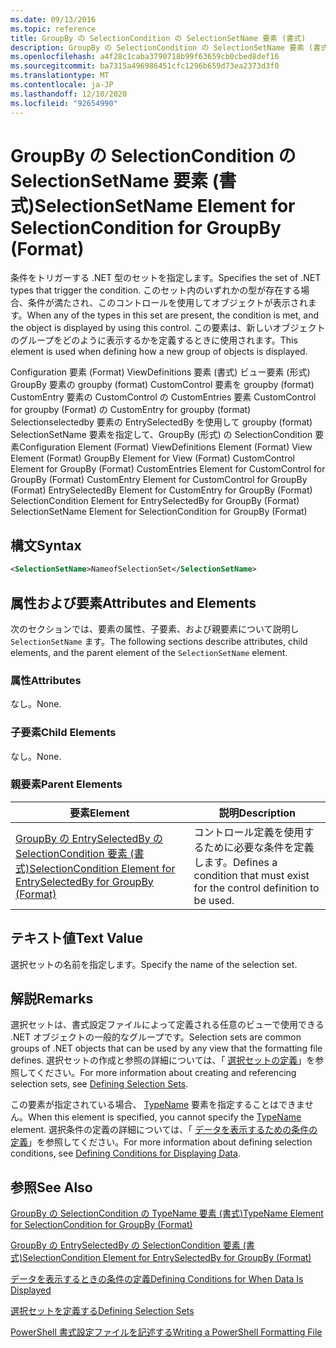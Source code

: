 ```yaml
---
ms.date: 09/13/2016
ms.topic: reference
title: GroupBy の SelectionCondition の SelectionSetName 要素 (書式)
description: GroupBy の SelectionCondition の SelectionSetName 要素 (書式)
ms.openlocfilehash: a4f28c1caba3790718b99f63659cb0cbed8def16
ms.sourcegitcommit: ba7315a496986451cfc1296b659d73ea2373d3f0
ms.translationtype: MT
ms.contentlocale: ja-JP
ms.lasthandoff: 12/10/2020
ms.locfileid: "92654990"
---
```

# <a name="selectionsetname-element-for-selectioncondition-for-groupby-format"></a><span data-ttu-id="2dba3-103">GroupBy の SelectionCondition の SelectionSetName 要素 (書式)</span><span class="sxs-lookup"><span data-stu-id="2dba3-103">SelectionSetName Element for SelectionCondition for GroupBy (Format)</span></span>

<span data-ttu-id="2dba3-104">条件をトリガーする .NET 型のセットを指定します。</span><span class="sxs-lookup"><span data-stu-id="2dba3-104">Specifies the set of .NET types that trigger the condition.</span></span> <span data-ttu-id="2dba3-105">このセット内のいずれかの型が存在する場合、条件が満たされ、このコントロールを使用してオブジェクトが表示されます。</span><span class="sxs-lookup"><span data-stu-id="2dba3-105">When any of the types in this set are present, the condition is met, and the object is displayed by using this control.</span></span> <span data-ttu-id="2dba3-106">この要素は、新しいオブジェクトのグループをどのように表示するかを定義するときに使用されます。</span><span class="sxs-lookup"><span data-stu-id="2dba3-106">This element is used when defining how a new group of objects is displayed.</span></span>

<span data-ttu-id="2dba3-107">Configuration 要素 (Format) ViewDefinitions 要素 (書式) ビュー要素 (形式) GroupBy 要素の groupby (format) CustomControl 要素を groupby (format) CustomEntry 要素の CustomControl の CustomEntries 要素 CustomControl for groupby (Format) の CustomEntry for groupby (format) Selectionselectedby 要素の EntrySelectedBy を使用して groupby (format) SelectionSetName 要素を指定して、GroupBy (形式) の SelectionCondition 要素</span><span class="sxs-lookup"><span data-stu-id="2dba3-107">Configuration Element (Format) ViewDefinitions Element (Format) View Element (Format) GroupBy Element for View (Format) CustomControl Element for GroupBy (Format) CustomEntries Element for CustomControl for GroupBy (Format) CustomEntry Element for CustomControl for GroupBy (Format) EntrySelectedBy Element for CustomEntry for GroupBy (Format) SelectionCondition Element for EntrySelectedBy for GroupBy (Format) SelectionSetName Element for SelectionCondition for GroupBy (Format)</span></span>

## <a name="syntax"></a><span data-ttu-id="2dba3-108">構文</span><span class="sxs-lookup"><span data-stu-id="2dba3-108">Syntax</span></span>

```xml
<SelectionSetName>NameofSelectionSet</SelectionSetName>
```

## <a name="attributes-and-elements"></a><span data-ttu-id="2dba3-109">属性および要素</span><span class="sxs-lookup"><span data-stu-id="2dba3-109">Attributes and Elements</span></span>

<span data-ttu-id="2dba3-110">次のセクションでは、要素の属性、子要素、および親要素について説明し `SelectionSetName` ます。</span><span class="sxs-lookup"><span data-stu-id="2dba3-110">The following sections describe attributes, child elements, and the parent element of the `SelectionSetName` element.</span></span>

### <a name="attributes"></a><span data-ttu-id="2dba3-111">属性</span><span class="sxs-lookup"><span data-stu-id="2dba3-111">Attributes</span></span>

<span data-ttu-id="2dba3-112">なし。</span><span class="sxs-lookup"><span data-stu-id="2dba3-112">None.</span></span>

### <a name="child-elements"></a><span data-ttu-id="2dba3-113">子要素</span><span class="sxs-lookup"><span data-stu-id="2dba3-113">Child Elements</span></span>

<span data-ttu-id="2dba3-114">なし。</span><span class="sxs-lookup"><span data-stu-id="2dba3-114">None.</span></span>

### <a name="parent-elements"></a><span data-ttu-id="2dba3-115">親要素</span><span class="sxs-lookup"><span data-stu-id="2dba3-115">Parent Elements</span></span>

|<span data-ttu-id="2dba3-116">要素</span><span class="sxs-lookup"><span data-stu-id="2dba3-116">Element</span></span>|<span data-ttu-id="2dba3-117">説明</span><span class="sxs-lookup"><span data-stu-id="2dba3-117">Description</span></span>|
|-------------|-----------------|
|[<span data-ttu-id="2dba3-118">GroupBy の EntrySelectedBy の SelectionCondition 要素 (書式)</span><span class="sxs-lookup"><span data-stu-id="2dba3-118">SelectionCondition Element for EntrySelectedBy for GroupBy (Format)</span></span>](./selectioncondition-element-for-entryselectedby-for-groupby-format.md)|<span data-ttu-id="2dba3-119">コントロール定義を使用するために必要な条件を定義します。</span><span class="sxs-lookup"><span data-stu-id="2dba3-119">Defines a condition that must exist for the control definition to be used.</span></span>|

## <a name="text-value"></a><span data-ttu-id="2dba3-120">テキスト値</span><span class="sxs-lookup"><span data-stu-id="2dba3-120">Text Value</span></span>

<span data-ttu-id="2dba3-121">選択セットの名前を指定します。</span><span class="sxs-lookup"><span data-stu-id="2dba3-121">Specify the name of the selection set.</span></span>

## <a name="remarks"></a><span data-ttu-id="2dba3-122">解説</span><span class="sxs-lookup"><span data-stu-id="2dba3-122">Remarks</span></span>

<span data-ttu-id="2dba3-123">選択セットは、書式設定ファイルによって定義される任意のビューで使用できる .NET オブジェクトの一般的なグループです。</span><span class="sxs-lookup"><span data-stu-id="2dba3-123">Selection sets are common groups of .NET objects that can be used by any view that the formatting file defines.</span></span> <span data-ttu-id="2dba3-124">選択セットの作成と参照の詳細については、「 [選択セットの定義](./defining-selection-sets.md)」を参照してください。</span><span class="sxs-lookup"><span data-stu-id="2dba3-124">For more information about creating and referencing selection sets, see [Defining Selection Sets](./defining-selection-sets.md).</span></span>

<span data-ttu-id="2dba3-125">この要素が指定されている場合、 [TypeName](./typename-element-for-selectioncondition-for-groupby-format.md) 要素を指定することはできません。</span><span class="sxs-lookup"><span data-stu-id="2dba3-125">When this element is specified, you cannot specify the [TypeName](./typename-element-for-selectioncondition-for-groupby-format.md) element.</span></span> <span data-ttu-id="2dba3-126">選択条件の定義の詳細については、「 [データを表示するための条件の定義](./defining-conditions-for-displaying-data.md)」を参照してください。</span><span class="sxs-lookup"><span data-stu-id="2dba3-126">For more information about defining selection conditions, see [Defining Conditions for Displaying Data](./defining-conditions-for-displaying-data.md).</span></span>

## <a name="see-also"></a><span data-ttu-id="2dba3-127">参照</span><span class="sxs-lookup"><span data-stu-id="2dba3-127">See Also</span></span>

[<span data-ttu-id="2dba3-128">GroupBy の SelectionCondition の TypeName 要素 (書式)</span><span class="sxs-lookup"><span data-stu-id="2dba3-128">TypeName Element for SelectionCondition for GroupBy (Format)</span></span>](./typename-element-for-selectioncondition-for-groupby-format.md)

[<span data-ttu-id="2dba3-129">GroupBy の EntrySelectedBy の SelectionCondition 要素 (書式)</span><span class="sxs-lookup"><span data-stu-id="2dba3-129">SelectionCondition Element for EntrySelectedBy for GroupBy (Format)</span></span>](./selectioncondition-element-for-entryselectedby-for-groupby-format.md)

[<span data-ttu-id="2dba3-130">データを表示するときの条件の定義</span><span class="sxs-lookup"><span data-stu-id="2dba3-130">Defining Conditions for When Data Is Displayed</span></span>](./defining-conditions-for-displaying-data.md)

[<span data-ttu-id="2dba3-131">選択セットを定義する</span><span class="sxs-lookup"><span data-stu-id="2dba3-131">Defining Selection Sets</span></span>](./defining-selection-sets.md)

[<span data-ttu-id="2dba3-132">PowerShell 書式設定ファイルを記述する</span><span class="sxs-lookup"><span data-stu-id="2dba3-132">Writing a PowerShell Formatting File</span></span>](./writing-a-powershell-formatting-file.md)

